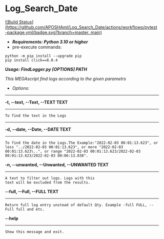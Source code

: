 # Log_Search_Date

[![Build Status](https://github.com/APOSHAml/Log_Search_Date/actions/workflows/pytest-package.yml/badge.svg?branch=master, main)](https://github.com/APOSHAml/Log_Search_Date/actions/workflows/pytest-package.yml)

* ___Requirements: Python 3.10 or higher___
* pre-execute commands:

```
python -m pip install --upgrade pip
pip install click==8.0.4
```

___Usage: FindLogger.py [OPTIONS] PATH___

  _This MEGAscript find logs according to the given parametrs_

* _Options:_
___
  __-t, --text, --Text, --TEXT TEXT__
  ___
    To find the text in the Logs
___
  __-d, --date, --Date, --DATE TEXT__
  ___
    To find the date in the Logs.The Example:"2022-02-03 00:01:13.623", or less "../2022-02-03 00:01:13.623", or more "2022-02-03 00:01:13.623\..", or range "2022-02-03 00:01:13.623/2022-02-03 00:01:13.623/2022-02-03 00:06:13.838".
  __-n, --unwanted, --Unwanted, --UNWANTED TEXT__
  ___
    A text to filter out logs. Logs with this
    text will be excluded from the results.
  __--full, --Full, --FULL TEXT__ 
  ___
    Return full log entry unstead of default Qty. Example -full FULL, --Full full and etc.
  __--help__
  ___
    Show this message and exit.
